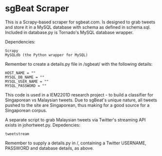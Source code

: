 sgBeat Scraper
==============

This is a Scrapy-based scraper for sgbeat.com. Is designed to grab tweets and store it in a MySQL database with schema as defined in schema.sql. Included in database.py is Tornado's MySQL database wrapper.

Dependencies:

	Scrapy
	MySQLdb (the Python wrapper for MySQL)

Remember to create a details.py file in /sgbeat/ with the following details:

	HOST_NAME = ""
	MYSQL_DB_NAME = ""
	MYSQL_USER_NAME = ""
	MYSQL_PASSWORD = ""

This code is used in a IEM2201D research project - to build a classifier for Singaporean vs Malaysian tweets. Due to sgBeat's unique nature, all tweets pushed to the site are Singaporean, thus making for a good source for a Singaporean corpus.

A separate script to grab Malaysian tweets via Twitter's streaming API exists in johortweet.py. Depedencies:

	tweetstream

Remember to supply a details.py in /, containing a Twitter USERNAME, PASSWORD and database details, as above.